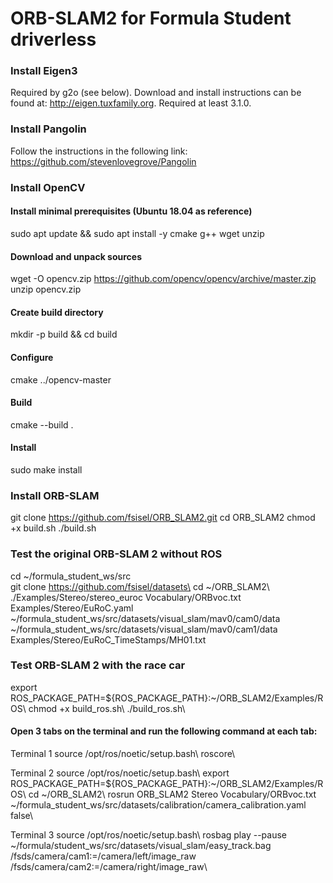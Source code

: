 # ORB-SLAM2 for Formula Student driverless

### Install Eigen3
Required by g2o (see below). Download and install instructions can be found at: http://eigen.tuxfamily.org. Required at least 3.1.0.

### Install Pangolin
Follow the instructions in the following link: https://github.com/stevenlovegrove/Pangolin

### Install OpenCV
#### Install minimal prerequisites (Ubuntu 18.04 as reference)
sudo apt update && sudo apt install -y cmake g++ wget unzip
#### Download and unpack sources
wget -O opencv.zip https://github.com/opencv/opencv/archive/master.zip
unzip opencv.zip
#### Create build directory
mkdir -p build && cd build
#### Configure
cmake  ../opencv-master
#### Build
cmake --build .
#### Install
sudo make install

### Install ORB-SLAM
git clone https://github.com/fsisel/ORB_SLAM2.git
cd ORB_SLAM2
chmod +x build.sh
./build.sh

### Test the original ORB-SLAM 2 without ROS
cd ~/formula_student_ws/src\
git clone https://github.com/fsisel/datasets\ 
cd ~/ORB_SLAM2\ 
./Examples/Stereo/stereo_euroc Vocabulary/ORBvoc.txt Examples/Stereo/EuRoC.yaml ~/formula_student_ws/src/datasets/visual_slam/mav0/cam0/data ~/formula_student_ws/src/datasets/visual_slam/mav0/cam1/data Examples/Stereo/EuRoC_TimeStamps/MH01.txt

### Test ORB-SLAM 2 with the race car
export ROS_PACKAGE_PATH=${ROS_PACKAGE_PATH}:~/ORB_SLAM2/Examples/ROS\ 
chmod +x build_ros.sh\ 
./build_ros.sh\ 

#### Open 3 tabs on the terminal and run the following command at each tab: 
Terminal 1 
source /opt/ros/noetic/setup.bash\ 
roscore\ 

Terminal 2 
source /opt/ros/noetic/setup.bash\ 
export ROS_PACKAGE_PATH=${ROS_PACKAGE_PATH}:~/ORB_SLAM2/Examples/ROS\ 
cd ~/ORB_SLAM2\ 
rosrun ORB_SLAM2 Stereo Vocabulary/ORBvoc.txt ~/formula_student_ws/src/datasets/calibration/camera_calibration.yaml false\ 

Terminal 3 
source /opt/ros/noetic/setup.bash\ 
rosbag play --pause ~/formula/student_ws/src/datasets/visual_slam/easy_track.bag  /fsds/camera/cam1:=/camera/left/image_raw  /fsds/camera/cam2:=/camera/right/image_raw\ 
